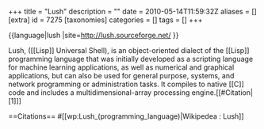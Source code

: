 +++
title = "Lush"
description = ""
date = 2010-05-14T11:59:32Z
aliases = []
[extra]
id = 7275
[taxonomies]
categories = []
tags = []
+++

{{language|lush
|site=http://lush.sourceforge.net/
}}

Lush, ([[Lisp]] Universal Shell), is an object-oriented dialect of the [[Lisp]] programming language that was initially developed as a scripting language for machine learning applications, as well as numerical and graphical applications, but can also be used for general purpose, systems, and network programming or administration tasks. It compiles to native [[C]] code and includes a multidimensional-array processing engine.[[#Citation|[1]]]

==Citations==
#[[wp:Lush_(programming_language)|Wikipedea : Lush]]
